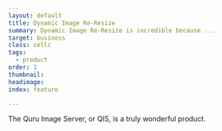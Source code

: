 ```yaml
---
layout: default
title: Dynamic Image Re-Resize
summary: Dynamic Image Re-Resize is incredible because ...
target: business
class: cellc
tags:
  - product
order: 1
thumbnail:
headimage:
index: feature

---
```


The Quru Image Server, or QIS, is a truly wonderful product.
